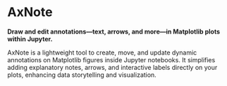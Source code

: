 # AxNote

**Draw and edit annotations—text, arrows, and more—in Matplotlib plots within Jupyter.**

AxNote is a lightweight tool to create, move, and update dynamic annotations on Matplotlib figures inside Jupyter notebooks. It simplifies adding explanatory notes, arrows, and interactive labels directly on your plots, enhancing data storytelling and visualization.

